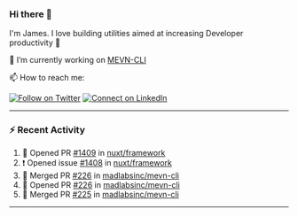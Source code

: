 ### Hi there 👋

I'm James. I love building utilities aimed at increasing Developer productivity :raised_hands: 

🔭 I’m currently working on [MEVN-CLI](https://github.com/madlabsinc/mevn-cli)

📫 How to reach me:

[![Follow on Twitter](https://img.shields.io/badge/--twitter?label=Twitter&logo=Twitter&style=social)](https://twitter.com/james_madhacks) [![Connect on LinkedIn](https://img.shields.io/badge/--linkedin?label=LinkedIn&logo=LinkedIn&style=social)](https://www.linkedin.com/in/jamesgeorge007)

---

### :zap: Recent Activity

<!--START_SECTION:activity-->
1. 💪 Opened PR [#1409](https://github.com/nuxt/framework/pull/1409) in [nuxt/framework](https://github.com/nuxt/framework)
2. ❗️ Opened issue [#1408](https://github.com/nuxt/framework/issues/1408) in [nuxt/framework](https://github.com/nuxt/framework)
3. 🎉 Merged PR [#226](https://github.com/madlabsinc/mevn-cli/pull/226) in [madlabsinc/mevn-cli](https://github.com/madlabsinc/mevn-cli)
4. 💪 Opened PR [#226](https://github.com/madlabsinc/mevn-cli/pull/226) in [madlabsinc/mevn-cli](https://github.com/madlabsinc/mevn-cli)
5. 🎉 Merged PR [#225](https://github.com/madlabsinc/mevn-cli/pull/225) in [madlabsinc/mevn-cli](https://github.com/madlabsinc/mevn-cli)
<!--END_SECTION:activity-->

---

<!--
**jamesgeorge007/jamesgeorge007** is a ✨ _special_ ✨ repository because its `README.md` (this file) appears on your GitHub profile.

Here are some ideas to get you started:

- 🌱 I’m currently learning ...
- 👯 I’m looking to collaborate on ...
- 🤔 I’m looking for help with ...
- 💬 Ask me about ...
- 😄 Pronouns: ...
- ⚡ Fun fact: ...
-->

